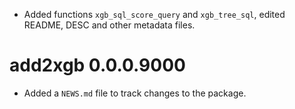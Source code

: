 * Added functions `xgb_sql_score_query` and `xgb_tree_sql`, edited README, DESC and other metadata files.

# add2xgb 0.0.0.9000

* Added a `NEWS.md` file to track changes to the package.
